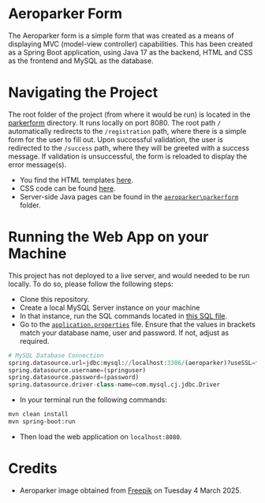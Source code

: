 # Aeroparker Form

The Aeroparker form is a simple form that was created as a means of displaying MVC (model-view controller) capabilities. This has been created as a Spring Boot application, using Java 17 as the backend, HTML and CSS as the frontend and MySQL as the database.

# Navigating the Project

The root folder of the project (from where it would be run) is located in the [parkerform](./parkerform/) directory. It runs locally on port 8080. The root path `/` automatically redirects to the `/registration` path, where there is a simple form for the user to fill out. Upon successful validation, the user is redirected to the `/success` path, where they will be greeted with a success message. If validation is unsuccessful, the form is reloaded to display the error message(s).

- You find the HTML templates [here](./parkerform/src/main/resources/templates/).
- CSS code can be found [here](./parkerform/src/main/resources/static/css/).
- Server-side Java pages can be found in the [`aeroparker\parkerform`](./parkerform/src/main/java/com/aeroparker/parkerform/) folder.

# Running the Web App on your Machine

This project has not deployed to a live server, and would needed to be run locally. To do so, please follow the following steps:

- Clone this repository.
- Create a local MySQL Server instance on your machine
- In that instance, run the SQL commands located in [this SQL file](./database_sql_commands.sql).
- Go to the [`application.properties`](./parkerform\src\main\resources\application.properties) file. Ensure that the values in brackets match your database name, user and password. If not, adjust as required.
``` Python
# MySQL Database Connection
spring.datasource.url=jdbc:mysql://localhost:3306/(aeroparker)?useSSL=false&serverTimezone=UTC&allowPublicKeyRetrieval=true
spring.datasource.username=(springuser)
spring.datasource.password=(password)
spring.datasource.driver-class-name=com.mysql.cj.jdbc.Driver
```
- In your terminal run the following commands:
``` bash
mvn clean install
mvn spring-boot:run
```
- Then load the web application on `localhost:8080`.


# Credits

- Aeroparker image obtained from [Freepik](https://www.freepik.com/free-vector/airplane-cartoon-sticker-white-background_20771046.htm) on Tuesday 4 March 2025.